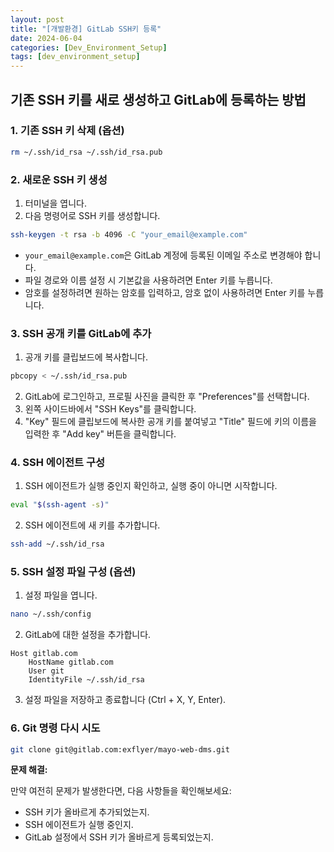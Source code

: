 ```yaml
---
layout: post
title: "[개발환경] GitLab SSH키 등록"
date: 2024-06-04
categories: [Dev_Environment_Setup]
tags: [dev_environment_setup]
---
```


## 기존 SSH 키를 새로 생성하고 GitLab에 등록하는 방법

### 1. 기존 SSH 키 삭제 (옵션)

```bash
rm ~/.ssh/id_rsa ~/.ssh/id_rsa.pub
```

### 2. 새로운 SSH 키 생성

1. 터미널을 엽니다.
2. 다음 명령어로 SSH 키를 생성합니다.

```bash
ssh-keygen -t rsa -b 4096 -C "your_email@example.com"
```

* `your_email@example.com`은 GitLab 계정에 등록된 이메일 주소로 변경해야 합니다.
* 파일 경로와 이름 설정 시 기본값을 사용하려면 Enter 키를 누릅니다.
* 암호를 설정하려면 원하는 암호를 입력하고, 암호 없이 사용하려면 Enter 키를 누릅니다.

### 3. SSH 공개 키를 GitLab에 추가

1. 공개 키를 클립보드에 복사합니다.

```bash
pbcopy < ~/.ssh/id_rsa.pub
```

2. GitLab에 로그인하고, 프로필 사진을 클릭한 후 "Preferences"를 선택합니다.
3. 왼쪽 사이드바에서 "SSH Keys"를 클릭합니다.
4. "Key" 필드에 클립보드에 복사한 공개 키를 붙여넣고 "Title" 필드에 키의 이름을 입력한 후 "Add key" 버튼을 클릭합니다.

### 4. SSH 에이전트 구성

1. SSH 에이전트가 실행 중인지 확인하고, 실행 중이 아니면 시작합니다.

```bash
eval "$(ssh-agent -s)"
```

2. SSH 에이전트에 새 키를 추가합니다.

```bash
ssh-add ~/.ssh/id_rsa
```

### 5. SSH 설정 파일 구성 (옵션)

1. 설정 파일을 엽니다.

```bash
nano ~/.ssh/config
```

2. GitLab에 대한 설정을 추가합니다.

```
Host gitlab.com
    HostName gitlab.com
    User git
    IdentityFile ~/.ssh/id_rsa
```

3. 설정 파일을 저장하고 종료합니다 (Ctrl + X, Y, Enter).

### 6. Git 명령 다시 시도

```bash
git clone git@gitlab.com:exflyer/mayo-web-dms.git
```

**문제 해결:**

만약 여전히 문제가 발생한다면, 다음 사항들을 확인해보세요:

* SSH 키가 올바르게 추가되었는지.
* SSH 에이전트가 실행 중인지.
* GitLab 설정에서 SSH 키가 올바르게 등록되었는지.